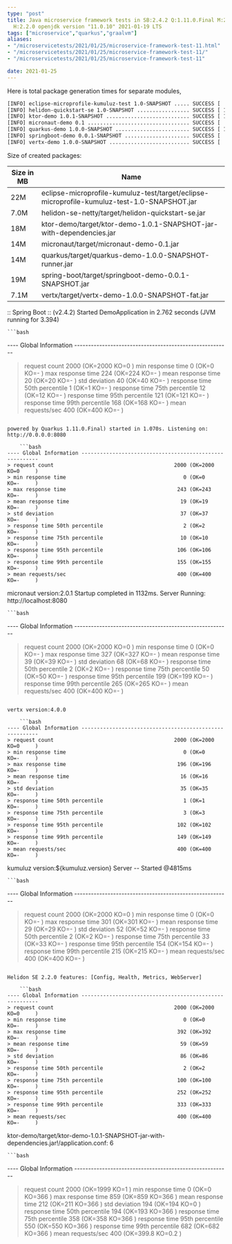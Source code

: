```yaml
---
type: "post"
title: Java microservice framework tests in SB:2.4.2 Q:1.11.0.Final M:2.3.0 V:4.0.0
  H:2.2.0 openjdk version "11.0.10" 2021-01-19 LTS
tags: ["microservice","quarkus","graalvm"]
aliases:
- "/microservicetests/2021/01/25/microservice-framework-test-11.html"
- "/microservicetests/2021/01/25/microservice-framework-test-11/"
- "/microservicetests/2021/01/25/microservice-framework-test-11"

date: 2021-01-25
---
```

 
Here is total package generation times for separate modules,
```bash
[INFO] eclipse-microprofile-kumuluz-test 1.0-SNAPSHOT ..... SUCCESS [  4.212 s]
[INFO] helidon-quickstart-se 1.0-SNAPSHOT ................. SUCCESS [ 12.327 s]
[INFO] ktor-demo 1.0.1-SNAPSHOT ........................... SUCCESS [ 13.155 s]
[INFO] micronaut-demo 0.1 ................................. SUCCESS [  7.761 s]
[INFO] quarkus-demo 1.0.0-SNAPSHOT ........................ SUCCESS [ 17.449 s]
[INFO] springboot-demo 0.0.1-SNAPSHOT ..................... SUCCESS [  8.508 s]
[INFO] vertx-demo 1.0.0-SNAPSHOT .......................... SUCCESS [  4.730 s]
```
Size of created packages:

| Size in MB |  Name |
|------------|-------|
| 22M | eclipse-microprofile-kumuluz-test/target/eclipse-microprofile-kumuluz-test-1.0-SNAPSHOT.jar |
| 7.0M | helidon-se-netty/target/helidon-quickstart-se.jar |
| 18M | ktor-demo/target/ktor-demo-1.0.1-SNAPSHOT-jar-with-dependencies.jar |
| 14M | micronaut/target/micronaut-demo-0.1.jar |
| 14M | quarkus/target/quarkus-demo-1.0.0-SNAPSHOT-runner.jar |
| 19M | spring-boot/target/springboot-demo-0.0.1-SNAPSHOT.jar |
| 7.1M | vertx/target/vertx-demo-1.0.0-SNAPSHOT-fat.jar |


:: Spring Boot :: (v2.4.2) Started DemoApplication in 2.762 seconds (JVM running for 3.394)

    ```bash
---- Global Information --------------------------------------------------------
> request count                                       2000 (OK=2000   KO=0     )
> min response time                                      0 (OK=0      KO=-     )
> max response time                                    224 (OK=224    KO=-     )
> mean response time                                    20 (OK=20     KO=-     )
> std deviation                                         40 (OK=40     KO=-     )
> response time 50th percentile                          1 (OK=1      KO=-     )
> response time 75th percentile                         12 (OK=12     KO=-     )
> response time 95th percentile                        121 (OK=121    KO=-     )
> response time 99th percentile                        168 (OK=168    KO=-     )
> mean requests/sec                                    400 (OK=400    KO=-     )
```

powered by Quarkus 1.11.0.Final) started in 1.070s. Listening on: http://0.0.0.0:8080

    ```bash
---- Global Information --------------------------------------------------------
> request count                                       2000 (OK=2000   KO=0     )
> min response time                                      0 (OK=0      KO=-     )
> max response time                                    243 (OK=243    KO=-     )
> mean response time                                    19 (OK=19     KO=-     )
> std deviation                                         37 (OK=37     KO=-     )
> response time 50th percentile                          2 (OK=2      KO=-     )
> response time 75th percentile                         10 (OK=10     KO=-     )
> response time 95th percentile                        106 (OK=106    KO=-     )
> response time 99th percentile                        155 (OK=155    KO=-     )
> mean requests/sec                                    400 (OK=400    KO=-     )
```

micronaut version:2.0.1 Startup completed in 1132ms. Server Running: http://localhost:8080

    ```bash
---- Global Information --------------------------------------------------------
> request count                                       2000 (OK=2000   KO=0     )
> min response time                                      0 (OK=0      KO=-     )
> max response time                                    327 (OK=327    KO=-     )
> mean response time                                    39 (OK=39     KO=-     )
> std deviation                                         68 (OK=68     KO=-     )
> response time 50th percentile                          2 (OK=2      KO=-     )
> response time 75th percentile                         50 (OK=50     KO=-     )
> response time 95th percentile                        199 (OK=199    KO=-     )
> response time 99th percentile                        265 (OK=265    KO=-     )
> mean requests/sec                                    400 (OK=400    KO=-     )
```

vertx version:4.0.0

    ```bash
---- Global Information --------------------------------------------------------
> request count                                       2000 (OK=2000   KO=0     )
> min response time                                      0 (OK=0      KO=-     )
> max response time                                    196 (OK=196    KO=-     )
> mean response time                                    16 (OK=16     KO=-     )
> std deviation                                         35 (OK=35     KO=-     )
> response time 50th percentile                          1 (OK=1      KO=-     )
> response time 75th percentile                          3 (OK=3      KO=-     )
> response time 95th percentile                        102 (OK=102    KO=-     )
> response time 99th percentile                        149 (OK=149    KO=-     )
> mean requests/sec                                    400 (OK=400    KO=-     )
```

kumuluz version:${kumuluz.version} Server -- Started @4815ms

    ```bash
---- Global Information --------------------------------------------------------
> request count                                       2000 (OK=2000   KO=0     )
> min response time                                      0 (OK=0      KO=-     )
> max response time                                    301 (OK=301    KO=-     )
> mean response time                                    29 (OK=29     KO=-     )
> std deviation                                         52 (OK=52     KO=-     )
> response time 50th percentile                          2 (OK=2      KO=-     )
> response time 75th percentile                         33 (OK=33     KO=-     )
> response time 95th percentile                        154 (OK=154    KO=-     )
> response time 99th percentile                        215 (OK=215    KO=-     )
> mean requests/sec                                    400 (OK=400    KO=-     )
```

Helidon SE 2.2.0 features: [Config, Health, Metrics, WebServer]

    ```bash
---- Global Information --------------------------------------------------------
> request count                                       2000 (OK=2000   KO=0     )
> min response time                                      0 (OK=0      KO=-     )
> max response time                                    392 (OK=392    KO=-     )
> mean response time                                    59 (OK=59     KO=-     )
> std deviation                                         86 (OK=86     KO=-     )
> response time 50th percentile                          2 (OK=2      KO=-     )
> response time 75th percentile                        100 (OK=100    KO=-     )
> response time 95th percentile                        252 (OK=252    KO=-     )
> response time 99th percentile                        333 (OK=333    KO=-     )
> mean requests/sec                                    400 (OK=400    KO=-     )
```

ktor-demo/target/ktor-demo-1.0.1-SNAPSHOT-jar-with-dependencies.jar!/application.conf: 6

    ```bash
---- Global Information --------------------------------------------------------
> request count                                       2000 (OK=1999   KO=1     )
> min response time                                      0 (OK=0      KO=366   )
> max response time                                    859 (OK=859    KO=366   )
> mean response time                                   212 (OK=211    KO=366   )
> std deviation                                        194 (OK=194    KO=0     )
> response time 50th percentile                        194 (OK=193    KO=366   )
> response time 75th percentile                        358 (OK=358    KO=366   )
> response time 95th percentile                        550 (OK=550    KO=366   )
> response time 99th percentile                        682 (OK=682    KO=366   )
> mean requests/sec                                    400 (OK=399.8  KO=0.2   )
```
